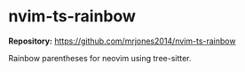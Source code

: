 # nvim-ts-rainbow

**Repository:** https://github.com/mrjones2014/nvim-ts-rainbow

Rainbow parentheses for neovim using tree-sitter.
